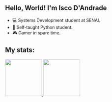 ## Hello, World! I'm Isco D'Andrade

-  💻 Systems Development student at SENAI.
-  🐍 Self-taught Python student.
-  🎮 Gamer in spare time.
 
## My stats:

<div>
  <a href="https://github.com/iscodand">
  <img height="120em" src="https://github-readme-stats.vercel.app/api?username=iscodand&show_icons=true&theme=blue&include_all_commits=true&count_private=true"/>
  <img height="120em" src="https://github-readme-stats.vercel.app/api/top-langs/?username=iscodand&layout=compact&langs_count=7&theme=blue"/>
</div>
